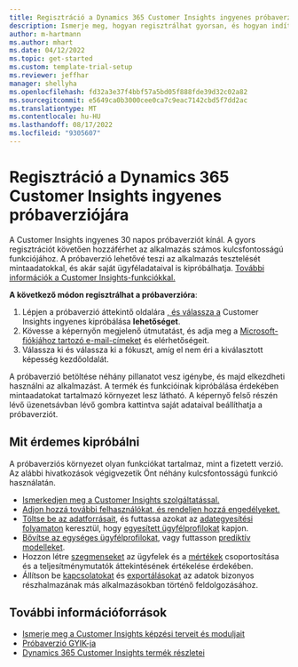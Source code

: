 ```yaml
---
title: Regisztráció a Dynamics 365 Customer Insights ingyenes próbaverziójára
description: Ismerje meg, hogyan regisztrálhat gyorsan, és hogyan indíthat el egy ingyenes Customer Insights próbaverziót. Fedezze fel az alkalmazást, és keressen további tanulási forrásokat.
author: m-hartmann
ms.author: mhart
ms.date: 04/12/2022
ms.topic: get-started
ms.custom: template-trial-setup
ms.reviewer: jeffhar
manager: shellyha
ms.openlocfilehash: fd32a3e37f4bbf57a5bd05f888fde39d32c02a82
ms.sourcegitcommit: e5649ca0b3000cee0ca7c9eac7142cbd5f7dd2ac
ms.translationtype: MT
ms.contentlocale: hu-HU
ms.lasthandoff: 08/17/2022
ms.locfileid: "9305607"
---
```

# <a name="sign-up-for-a-free-dynamics-365-customer-insights-trial"></a>Regisztráció a Dynamics 365 Customer Insights ingyenes próbaverziójára

A Customer Insights ingyenes 30 napos próbaverziót kínál. A gyors regisztrációt követően hozzáférhet az alkalmazás számos kulcsfontosságú funkciójához. A próbaverzió lehetővé teszi az alkalmazás tesztelését mintaadatokkal, és akár saját ügyféladataival is kipróbálhatja. [További információk a Customer Insights-funkciókkal.](overview.md)

**A következő módon regisztrálhat a próbaverzióra**:

1. Lépjen a próbaverzió áttekintő oldalára [, és válassza a](https://dynamics.microsoft.com/ai/customer-insights/) Customer Insights ingyenes kipróbálása **lehetőséget**.
1. Kövesse a képernyőn megjelenő útmutatást, és adja meg a [Microsoft-fiókjához tartozó e-mail-címeket](https://support.microsoft.com/windows/what-is-a-microsoft-account-4a7c48e9-ff5a-e9c6-5a5c-1a57d66c3bfa) és elérhetőségeit.
1. Válassza ki és válassza ki a fókuszt, amíg el nem éri a kiválasztott képesség kezdőoldalát.

A próbaverzió betöltése néhány pillanatot vesz igénybe, és majd elkezdheti használni az alkalmazást. A termék és funkcióinak kipróbálása érdekében mintaadatokat tartalmazó környezet lesz látható. A képernyő felső részén lévő üzenetsávban lévő gombra kattintva saját adataival beállíthatja a próbaverziót.

## <a name="what-to-try"></a>Mit érdemes kipróbálni

A próbaverziós környezet olyan funkciókat tartalmaz, mint a fizetett verzió. Az alábbi hivatkozások végigvezetik Önt néhány kulcsfontosságú funkció használatán.

- [Ismerkedjen meg a Customer Insights szolgáltatással.](get-started.md)
- [Adjon hozzá további felhasználókat, és rendeljen hozzá engedélyeket.](permissions.md)
- [Töltse be az adatforrásait](data-sources.md), és futtassa azokat az [adategyesítési folyamaton](data-unification.md) keresztül, hogy [egyesített ügyfélprofilokat](customer-profiles.md) kapjon.
- [Bővítse az egységes ügyfélprofilokat](enrichment-hub.md), vagy futtasson [prediktív modelleket](predictions-overview.md).
- Hozzon létre [szegmenseket](segments.md) az ügyfelek és a [mértékek](measures.md) csoportosítása és a teljesítménymutatók áttekintésének értékelése érdekében.
- Állítson be [kapcsolatokat](connections.md) és [exportálásokat](export-destinations.md) az adatok bizonyos részhalmazának más alkalmazásokban történő feldolgozásához.

## <a name="additional-resources"></a>További információforrások

- [Ismerje meg a Customer Insights képzési terveit és moduljait](/learn/browse/?products=dynamics-cust-insights)
- [Próbaverzió GYIK-ja](trial-faq.md)
- [Dynamics 365 Customer Insights termék részletei](https://dynamics.microsoft.com/ai/customer-insights/)
